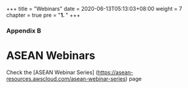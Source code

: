 +++
title = "Webinars"
date = 2020-06-13T05:13:03+08:00
weight = 7
chapter = true
pre = "<b>1. </b>"
+++

### Appendix B

# ASEAN Webinars

Check the [ASEAN Webinar Series] (https://asean-resources.awscloud.com/asean-webinar-series) page
